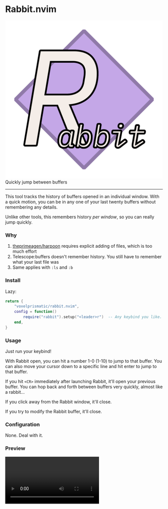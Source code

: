 # Rabbit.nvim
![logo](/rabbit.png)
Quickly jump between buffers

---

This tool tracks the history of buffers opened in an individual window. With a quick
motion, you can be in any one of your last twenty buffers without remembering any
details.

Unlike other tools, this remembers history *per window*, so you can really jump
quickly.

### Why
1. [theprimeagen/harpoon](https://github.com/theprimeagen/harpoon) requires explicit
adding of files, which is too much effort
2. Telescope:buffers doesn't remember history. You still have to remember what your
last file was
3. Same applies with `:ls` and `:b`


### Install
Lazy:
```lua
return {
    "voxelprismatic/rabbit.nvim",
    config = function()
        require("rabbit").setup("<leader>r")  -- Any keybind you like.
    end,
}
```

### Usage
Just run your keybind!

With Rabbit open, you can hit a number 1-0 (1-10) to jump to that buffer. You can
also move your cursor down to a specific line and hit enter to jump to that buffer.

If you hit `<CR>` immediately after launching Rabbit, it'll open your previous buffer.
You can hop back and forth between buffers very quickly, almost like a rabbit...

If you click away from the Rabbit window, it'll close.

If you try to modify the Rabbit buffer, it'll close.

### Configuration
None. Deal with it.

### Preview
<video src="/video.mp4"></video>
